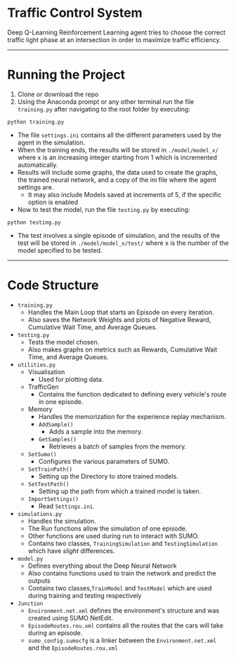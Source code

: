 # Traffic Control System
Deep Q-Learning Reinforcement Learning agent tries to choose the correct traffic light phase at an intersection in order to maximize traffic efficiency.

---
# Running the Project
1. Clone or download the repo
2. Using the Anaconda prompt or any other terminal run the file ``training.py`` after navigating to the root folder by executing:
```
python training.py
```

* The file ``settings.ini`` contains all the different parameters used by the agent in the simulation.
* When the training ends, the results will be stored in ``./model/model_x/`` where x is an increasing integer starting from 1 which is incremented automatically.
* Results will include some graphs, the data used to create the graphs, the trained neural network, and a copy of the ini file where the agent settings are.
    * It may also include Models saved at increments of 5, if the specific option is enabled
* Now to test the model, run the file ``testing.py``  by executing:
```
python testing.py
```
 * The test involves a single episode of simulation, and the results of the test will be stored in ``./model/model_x/test/`` where x is the number of the model specified to be tested. 

 ---
 # Code Structure
 * ``training.py``
    * Handles the Main Loop that starts an Episode on every iteration. 
    * Also saves the Network Weights and plots of Negative Reward, Cumulative Wait Time, and Average Queues.
* ``testing.py``
    * Tests the model chosen.
    * Also makes graphs on metrics such as Rewards, Cumulative Wait Time, and Average Queues.
* ``utilities.py``
    * Visualisation
        * Used for plotting data.
    * TrafficGen
        * Contains the function dedicated to defining every vehicle's route in one episode.
    * Memory
        * Handles the memorization for the experience replay mechanism.
        * ``AddSample()``
            * Adds a sample into the memory.
        * ``GetSamples()``
            * Retrieves a batch of samples from the memory.
    * ``SetSumo()``
        * Configures the various parameters of SUMO.
    * ``SetTrainPath()``
        * Setting up the Directory to store trained models.
    * ``SetTestPath()``
        * Setting up the path from which a trained model is taken.
    * ``ImportSettings()``
        * Read ``Settings.ini``.
* ``simulations.py``
    * Handles the simulation.
    * The Run functions allow the simulation of one episode.
    * Other functions are used during run to interact with SUMO.
    * Contains two classes, ``TrainingSimulation`` and ``TestingSimulation`` which have *slight* differences.
* ``model.py``
    * Defines everything about the Deep Neural Network
    * Also contains functions used to train the network and predict the outputs
    * Contains two classes,``TrainModel`` and ``TestModel`` which are used during training and testing respectively
* ``Junction`` 
    * ``Environment.net.xml`` defines the environment's structure and was created using SUMO NetEdit.
    * ``EpisodeRoutes.rou.xml`` contains all the routes that the cars will take during an episode.
    * ``sumo_config.sumocfg`` is a linker between the ``Environment.net.xml`` and the ``EpisodeRoutes.rou.xml``

